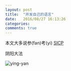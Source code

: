 ```yaml
---
layout: post
title:  "开发自己的语言"
date:   2016/08/27 16:13:26
categories:
comments: true
---
```




本文大多说参(fan)考(yi) [SICP][]

[SICP]: https://mitpress.mit.edu/sicp/full-text/book/book-Z-H-25.html#%_chap_4


阴阳大法

![ying-yan]()

[ying-yan]: https://mitpress.mit.edu/sicp/full-text/book/ch4-Z-G-1.gif
